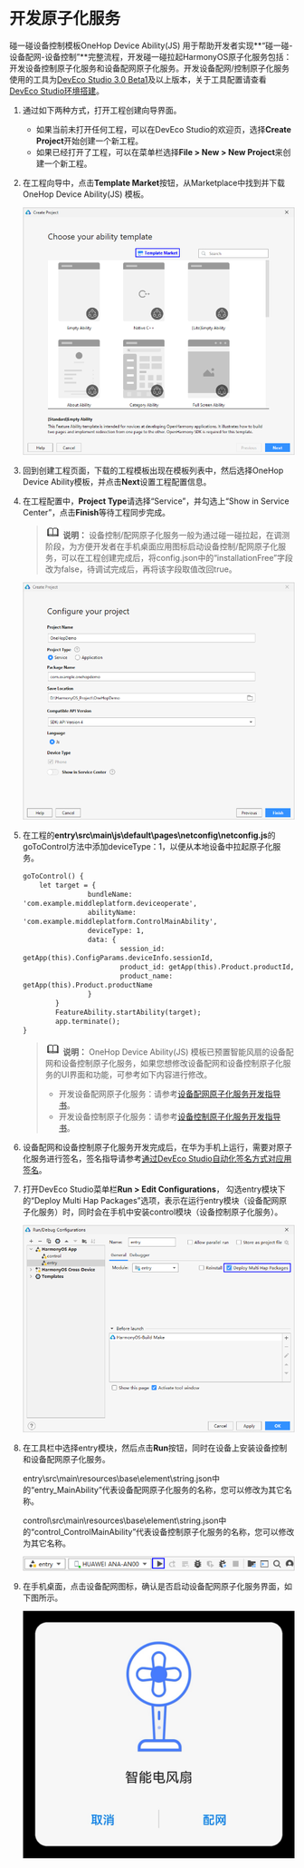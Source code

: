 # 开发原子化服务<a name="ZH-CN_TOPIC_0000001213473151"></a>

碰一碰设备控制模板OneHop Device Ability\(JS\) 用于帮助开发者实现**“碰一碰-设备配网-设备控制”**完整流程，开发碰一碰拉起HarmonyOS原子化服务包括：开发设备控制原子化服务和设备配网原子化服务。开发设备配网/控制原子化服务使用的工具为[DevEco Studio 3.0 Beta1](https://developer.harmonyos.com/cn/develop/deveco-studio#download_beta)及以上版本，关于工具配置请查看[DevEco Studio环境搭建](https://developer.harmonyos.com/cn/docs/documentation/doc-guides/installation_process-0000001071425528)。

1.  通过如下两种方式，打开工程创建向导界面。
    -   如果当前未打开任何工程，可以在DevEco Studio的欢迎页，选择**Create Project**开始创建一个新工程。
    -   如果已经打开了工程，可以在菜单栏选择**File \> New \> New Project**来创建一个新工程。

2.  在工程向导中，点击**Template Market**按钮，从Marketplace中找到并下载OneHop Device Ability\(JS\) 模板。

    ![](figures/choose-template.png)

3.  回到创建工程页面，下载的工程模板出现在模板列表中，然后选择OneHop Device Ability模板，并点击**Next**设置工程配置信息。
4.  在工程配置中，**Project Type**请选择“Service”，并勾选上“Show in Service Center”，点击**Finish**等待工程同步完成。

    >![](../public_sys-resources/icon-note.gif) **说明：** 
    >设备控制/配网原子化服务一般为通过碰一碰拉起，在调测阶段，为方便开发者在手机桌面应用图标启动设备控制/配网原子化服务，可以在工程创建完成后，将config.json中的“installationFree”字段改为false，待调试完成后，再将该字段取值改回true。

    ![](figures/configure-project.png)

5.  在工程的**entry\\src\\main\\js\\default\\pages\\netconfig\\netconfig.js**的goToControl方法中添加deviceType：1，以便从本地设备中拉起原子化服务。

    ```
    goToControl() {
    	let target = {
                    bundleName: 'com.example.middleplatform.deviceoperate',
                    abilityName: 'com.example.middleplatform.ControlMainAbility',
                    deviceType: 1,
                    data: {
                            session_id: getApp(this).ConfigParams.deviceInfo.sessionId,
                            product_id: getApp(this).Product.productId,
                            product_name: getApp(this).Product.productName
                    }
            }
            FeatureAbility.startAbility(target);
            app.terminate();
    }
    ```

    >![](../public_sys-resources/icon-note.gif) **说明：** 
    >OneHop Device Ability\(JS\) 模板已预置智能风扇的设备配网和设备控制原子化服务，如果您想修改设备配网和设备控制原子化服务的UI界面和功能，可参考如下内容进行修改。
    >-   开发设备配网原子化服务：请参考[设备配网原子化服务开发指导书](guide-atomic-service-netconfig-overview.md)。
    >-   开发设备控制原子化服务：请参考[设备控制原子化服务开发指导书](guide-atomic-service-device-ctrl-overview.md)。

6.  设备配网和设备控制原子化服务开发完成后，在华为手机上运行，需要对原子化服务进行签名，签名指导请参考[通过DevEco Studio自动化签名方式对应用签名](https://developer.harmonyos.com/cn/docs/documentation/doc-guides/ide_debug_device-0000001053822404#section837891802519)。
7.  打开DevEco Studio菜单栏**Run \> Edit Configurations**， 勾选entry模块下的“Deploy Multi Hap Packages”选项，表示在运行entry模块（设备配网原子化服务）时，同时会在手机中安装control模块（设备控制原子化服务）。

    ![](figures/edit-configurations.png)

8.  在工具栏中选择entry模块，然后点击**Run**按钮，同时在设备上安装设备控制和设备配网原子化服务。

    entry\\src\\main\\resources\\base\\element\\string.json中的“entry\_MainAbility”代表设备配网原子化服务的名称，您可以修改为其它名称。

    control\\src\\main\\resources\\base\\element\\string.json中的“control\_ControlMainAbility”代表设备控制原子化服务的名称，您可以修改为其它名称。

    ![](figures/run-entry.png)

9.  在手机桌面，点击设备配网图标，确认是否启动设备配网原子化服务界面，如下图所示。

    ![](figures/network-configuration.png)


